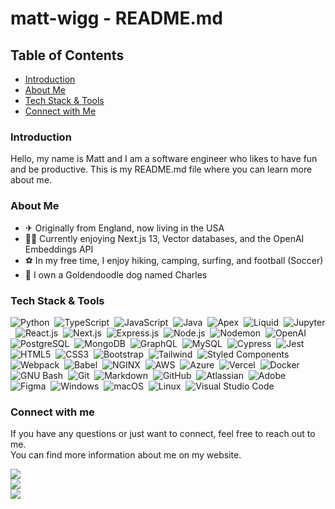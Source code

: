 # matt-wigg - README.md

## Table of Contents

- [Introduction](#introduction)
- [About Me](#about-me)
- [Tech Stack & Tools](#tech-stack--tools)
- [Connect with Me](#connect-with-me)

### Introduction
Hello, my name is Matt and I am a software engineer who likes to have fun and be productive. This is my README.md file where you can learn more about me.  

### About Me
- ✈ Originally from England, now living in the USA
- 👨‍💻 Currently enjoying Next.js 13, Vector databases, and the OpenAI Embeddings API
- ⚽ In my free time, I enjoy hiking, camping, surfing, and football (Soccer)
- 🐶 I own a Goldendoodle dog named Charles

### Tech Stack & Tools

![Python](https://img.shields.io/badge/-Python-05122A?style=flat&logo=python)&nbsp;
![TypeScript](https://img.shields.io/badge/-TypseScript-05122A?style=flat&logo=typescript&logoColor=blue)&nbsp;
![JavaScript](https://img.shields.io/badge/-JavaScript-05122A?style=flat&logo=javascript)&nbsp;
![Java](https://img.shields.io/badge/-Java-05122A?style=flat&logo=CoffeeScript)&nbsp;
![Apex](https://img.shields.io/badge/-Apex-05122A?style=flat&logo=salesforce&logoColor=1572B6)&nbsp;
![Liquid](https://img.shields.io/badge/-Liquid-05122A?style=flat&logo=shopify&logoColor=lightgreen)&nbsp;
![Jupyter](https://img.shields.io/badge/-Jupyter-05122A?style=flat&logo=Jupyter)&nbsp;
![React.js](https://img.shields.io/badge/-React.js-05122A?style=flat&logo=react)&nbsp;
![Next.js](https://img.shields.io/badge/-Next.js-05122A?style=flat&logo=nextdotjs&logoColor=FEFEFE)&nbsp;
![Express.js](https://img.shields.io/badge/-Express.js-05122A?style=flat&logo=express&logoColor=white)&nbsp;
![Node.js](https://img.shields.io/badge/-Node.js-05122A?style=flat&logo=node.js)&nbsp;
![Nodemon](https://img.shields.io/badge/-Nodemon-05122A?style=flat&logo=Nodemon)&nbsp;
![OpenAI](https://img.shields.io/badge/-OpenAi-05122A?style=flat&logo=OpenAI)&nbsp;
![PostgreSQL](https://img.shields.io/badge/-PostgreSQL-05122A?style=flat&logo=PostgreSQL)&nbsp;
![MongoDB](https://img.shields.io/badge/-MongoDB-05122A?style=flat&logo=MongoDB)&nbsp;
![GraphQL](https://img.shields.io/badge/-GraphQL-05122A?style=flat&logo=GraphQL)&nbsp;
![MySQL](https://img.shields.io/badge/-MySQL-05122A?style=flat&logo=MySQL)&nbsp;
![Cypress](https://img.shields.io/badge/-Cypress-05122A?style=flat&logo=cypress)&nbsp;
![Jest](https://img.shields.io/badge/-Jest-05122A?style=flat&logo=jest)&nbsp;
![HTML5](https://img.shields.io/badge/-HTML5-05122A?style=flat&logo=HTML5)&nbsp;
![CSS3](https://img.shields.io/badge/-CSS3-05122A?style=flat&logo=CSS3&logoColor=1572B6)&nbsp;
![Bootstrap](https://img.shields.io/badge/-Bootstrap-05122A?style=flat&logo=bootstrap&logoColor=563D7C)&nbsp;
![Tailwind](https://img.shields.io/badge/-Tailwind-05122A?style=flat&logo=tailwindcss)&nbsp;
![Styled Components](https://img.shields.io/badge/-Styled%20Components-05122A?style=flat&logo=styled-components)&nbsp;
![Webpack](https://img.shields.io/badge/-Webpack-05122A?style=flat&logo=webpack)&nbsp;
![Babel](https://img.shields.io/badge/-Babel-05122A?style=flat&logo=babel)&nbsp;
![NGINX](https://img.shields.io/badge/-NGINX-05122A?style=flat&logo=NGINX)&nbsp;
![AWS](https://img.shields.io/badge/-AWS-05122A?style=flat&logo=amazonaws)&nbsp;
![Azure](https://img.shields.io/badge/-Azure-05122A?style=flat&logo=Azure-DevOps)&nbsp;
![Vercel](https://img.shields.io/badge/-Vercel-05122A?style=flat&logo=Vercel)&nbsp;
![Docker](https://img.shields.io/badge/-Docker-05122A?style=flat&logo=docker)&nbsp;
![GNU Bash](https://img.shields.io/badge/-GNU%20Bash-05122A?style=flat&logo=GNU-Bash)&nbsp;
![Git](https://img.shields.io/badge/-Git-05122A?style=flat&logo=git)&nbsp;
![Markdown](https://img.shields.io/badge/-Markdown-05122A?style=flat&logo=markdown)&nbsp;
![GitHub](https://img.shields.io/badge/-GitHub-05122A?style=flat&logo=github)&nbsp;
![Atlassian](https://img.shields.io/badge/-Atlassian%20Suite-05122A?style=flat&logo=atlassian&logoColor=blue)&nbsp;
![Adobe](https://img.shields.io/badge/-Adobe-05122A?style=flat&logo=adobe-creative-cloud)&nbsp;
![Figma](https://img.shields.io/badge/-Figma-05122A?style=flat&logo=figma)&nbsp;
![Windows](https://img.shields.io/badge/-Windows-05122A?style=flat&logo=Windows)&nbsp;
![macOS](https://img.shields.io/badge/-macOS-05122A?style=flat&logo=macOS)&nbsp;
![Linux](https://img.shields.io/badge/-Linux-05122A?style=flat&logo=Linux)&nbsp;
![Visual Studio Code](https://img.shields.io/badge/-Visual%20Studio%20Code-05122A?style=flat&logo=visual-studio-code&logoColor=007ACC)&nbsp;

### Connect with me

If you have any questions or just want to connect, feel free to reach out to me.  
You can find more information about me on my website.  

<p align="left">
<a href="https://linkedin.com/in/matt-wigg"><img src="https://img.shields.io/badge/Professional%3A-linkedin-blue"/></a><br>
<a href="https://www.mattwigg.com"><img src="https://img.shields.io/badge/Personal%3A-website-orange"/></a><br>
<a href="https://www.instagram.com/matt_wigg_/"><img src="https://img.shields.io/badge/Social%3A-instagram-ff69b4"/></a><br>
</p>
